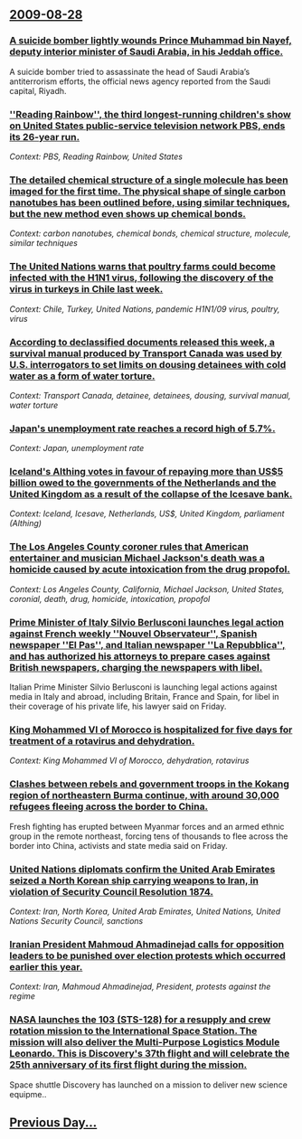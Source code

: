 ## [2009-08-28](/news/2009/08/28/index.md)

### [ A suicide bomber lightly wounds Prince Muhammad bin Nayef, deputy interior minister of Saudi Arabia, in his Jeddah office. ](/news/2009/08/28/a-suicide-bomber-lightly-wounds-prince-muhammad-bin-nayef-deputy-interior-minister-of-saudi-arabia-in-his-jeddah-office.md)
A suicide bomber tried to assassinate the head of Saudi Arabia’s antiterrorism efforts, the official news agency reported from the Saudi capital, Riyadh.

### [ ''Reading Rainbow'', the third longest-running children's show on United States public-service television network PBS, ends its 26-year run.  ](/news/2009/08/28/reading-rainbow-the-third-longest-running-children-s-show-on-united-states-public-service-television-network-pbs-ends-its-26-year-run.md)
_Context: PBS, Reading Rainbow, United States_

### [ The detailed chemical structure of a single molecule has been imaged for the first time. The physical shape of single carbon nanotubes has been outlined before, using similar techniques,  but the new method even shows up chemical bonds. ](/news/2009/08/28/the-detailed-chemical-structure-of-a-single-molecule-has-been-imaged-for-the-first-time-the-physical-shape-of-single-carbon-nanotubes-has.md)
_Context: carbon nanotubes, chemical bonds, chemical structure, molecule, similar techniques_

### [ The United Nations warns that poultry farms could become infected with the H1N1 virus, following the discovery of the virus in turkeys in Chile last week. ](/news/2009/08/28/the-united-nations-warns-that-poultry-farms-could-become-infected-with-the-h1n1-virus-following-the-discovery-of-the-virus-in-turkeys-in-c.md)
_Context: Chile, Turkey, United Nations, pandemic H1N1/09 virus, poultry, virus_

### [ According to declassified documents released this week, a survival manual produced by Transport Canada was used by U.S. interrogators to set limits on dousing detainees with cold water as a form of water torture. ](/news/2009/08/28/according-to-declassified-documents-released-this-week-a-survival-manual-produced-by-transport-canada-was-used-by-u-s-interrogators-to-se.md)
_Context: Transport Canada, detainee, detainees, dousing, survival manual, water torture_

### [ Japan's unemployment rate reaches a record high of 5.7%. ](/news/2009/08/28/japan-s-unemployment-rate-reaches-a-record-high-of-5-7.md)
_Context: Japan, unemployment rate_

### [ Iceland's Althing votes in favour of repaying more than US$5 billion owed to the governments of the Netherlands and the United Kingdom as a result of the collapse of the Icesave bank. ](/news/2009/08/28/iceland-s-althing-votes-in-favour-of-repaying-more-than-us-5-billion-owed-to-the-governments-of-the-netherlands-and-the-united-kingdom-as-a.md)
_Context: Iceland, Icesave, Netherlands, US$, United Kingdom, parliament (Althing)_

### [ The Los Angeles County coroner rules that American entertainer and musician Michael Jackson's death was a homicide caused by acute intoxication from the drug propofol. ](/news/2009/08/28/the-los-angeles-county-coroner-rules-that-american-entertainer-and-musician-michael-jackson-s-death-was-a-homicide-caused-by-acute-intoxica.md)
_Context: Los Angeles County, California, Michael Jackson, United States, coronial, death, drug, homicide, intoxication, propofol_

### [ Prime Minister of Italy Silvio Berlusconi launches legal action against French weekly ''Nouvel Observateur'', Spanish newspaper ''El Pas'', and Italian newspaper ''La Repubblica'', and has authorized his attorneys to prepare cases against British newspapers, charging the newspapers with libel.  ](/news/2009/08/28/prime-minister-of-italy-silvio-berlusconi-launches-legal-action-against-french-weekly-nouvel-observateur-spanish-newspaper-el-pais.md)
Italian Prime Minister Silvio Berlusconi is launching legal actions against media in Italy and abroad, including Britain, France and Spain, for libel in their coverage of his private life, his lawyer said on Friday.

### [ King Mohammed VI of Morocco is hospitalized for five days for treatment of a rotavirus and dehydration. ](/news/2009/08/28/king-mohammed-vi-of-morocco-is-hospitalized-for-five-days-for-treatment-of-a-rotavirus-and-dehydration.md)
_Context: King Mohammed VI of Morocco, dehydration, rotavirus_

### [ Clashes between rebels and government troops in the Kokang region of northeastern Burma continue, with around 30,000 refugees fleeing across the border to China. ](/news/2009/08/28/clashes-between-rebels-and-government-troops-in-the-kokang-region-of-northeastern-burma-continue-with-around-30-000-refugees-fleeing-acros.md)
Fresh fighting has erupted between Myanmar forces and an armed ethnic group in the remote northeast, forcing tens of thousands to flee across the border into China, activists and state media said on Friday.

### [ United Nations diplomats confirm the United Arab Emirates seized a North Korean ship carrying weapons to Iran, in violation of Security Council Resolution 1874. ](/news/2009/08/28/united-nations-diplomats-confirm-the-united-arab-emirates-seized-a-north-korean-ship-carrying-weapons-to-iran-in-violation-of-security-cou.md)
_Context: Iran, North Korea, United Arab Emirates, United Nations, United Nations Security Council, sanctions_

### [ Iranian President Mahmoud Ahmadinejad calls for opposition leaders to be punished over election protests which occurred earlier this year. ](/news/2009/08/28/iranian-president-mahmoud-ahmadinejad-calls-for-opposition-leaders-to-be-punished-over-election-protests-which-occurred-earlier-this-year.md)
_Context: Iran, Mahmoud Ahmadinejad, President, protests against the regime_

### [ NASA launches the 103 (STS-128) for a resupply and crew rotation mission to the International Space Station. The mission will also deliver the Multi-Purpose Logistics Module Leonardo.  This is Discovery's 37th flight and will celebrate the 25th anniversary of its first flight during the mission. ](/news/2009/08/28/nasa-launches-the-103-sts-128-for-a-resupply-and-crew-rotation-mission-to-the-international-space-station-the-mission-will-also-deliver.md)
Space shuttle Discovery has launched on a mission to deliver new science equipme..

## [Previous Day...](/news/2009/08/27/index.md)

